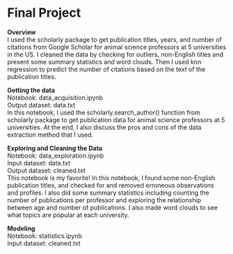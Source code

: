 # Final Project  

**Overview**  
I used the scholarly package to get publication titles, years, and number of citations from Google Scholar for animal science professors at 5 universities in the US. I cleaned the data by checking for outliers, non-English titles and present some summary statistics and word clouds. Then I used knn regression to predict the number of citations based on the text of the publication titles.

**Getting the data**  
Notebook: data_acquisition.ipynb  
Output dataset: data.txt  
In this notebook, I used the scholarly.search_author() function from scholarly package to get publication data for animal science professors at 5 universities. At the end, I also discuss the pros and cons of the data extraction method that I used.  

**Exploring and Cleaning the Data**  
Notebook: data_exploration.ipynb  
Input dataset: data.txt  
Output dataset: cleaned.txt  
This notebook is my favorite! In this notebook, I found some non-English publication titles, and checked for and removed erroneous observations and profiles. I also did some summary statistics including counting the number of publications per professor and exploring the relationship between age and number of publications. I also made word clouds to see what topics are popular at each university.  

**Modeling**  
Notebook: statistics.ipynb  
Input dataset: cleaned.txt  
